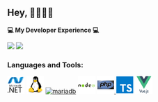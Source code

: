 <h2>Hey, 👋🏽👋🏽</h2>

<b>💻 My Developer Experience 💻</b>

<p>  

<img height="220vw" src="https://github-readme-stats.vercel.app/api?username=LeCyreaxYT&include_all_commits=true&show_icons=true&hide_border=true&count_private=true&theme=blueberry" />

<img height="220vw" src="https://github-readme-stats.vercel.app/api/top-langs/?username=LeCyreaxYT&include_all_commits=true&count_private=true&show_icons=true&hide_border=true&hide=lua&langs_count=8&theme=blueberry"/>  
</p>  

<h3 align="left">Languages and Tools:</h3>
<p align="left"> 
  
<a href="https://dotnet.microsoft.com/" target="_blank"> <img src="https://raw.githubusercontent.com/devicons/devicon/master/icons/dot-net/dot-net-original-wordmark.svg" alt="dotnet" width="40" height="40"/></a> 
<a href="https://www.linux.org/" target="_blank"> <img src="https://raw.githubusercontent.com/devicons/devicon/master/icons/linux/linux-original.svg" alt="linux" width="40" height="40"/></a>
<a href="https://mariadb.org/" target="_blank"> <img src="https://www.vectorlogo.zone/logos/mariadb/mariadb-icon.svg" alt="mariadb" width="40" height="40"/></a>
<a href="https://nodejs.org" target="_blank"> <img src="https://raw.githubusercontent.com/devicons/devicon/master/icons/nodejs/nodejs-original-wordmark.svg" alt="nodejs" width="40" height="40"/></a>
<a href="https://www.php.net" target="_blank"> <img src="https://raw.githubusercontent.com/devicons/devicon/master/icons/php/php-original.svg" alt="php" width="40" height="40"/> </a>
<a href="https://www.typescriptlang.org/" target="_blank"> <img src="https://raw.githubusercontent.com/devicons/devicon/master/icons/typescript/typescript-original.svg" alt="typescript" width="40" height="40"/></a> 
<a href="https://vuejs.org/" target="_blank"> <img src="https://raw.githubusercontent.com/devicons/devicon/master/icons/vuejs/vuejs-original-wordmark.svg" alt="vuejs" width="40" height="40"/></a> 

</p>
